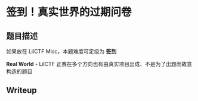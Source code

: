 # 签到！真实世界的过期问卷

## 题目描述

如果放在 LilCTF Misc，本题难度可定级为 **签到**

**Real World** - LilCTF 正赛在多个方向也有由真实项目出成、不是为了出题而故意构造的题目

## Writeup

